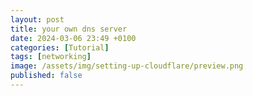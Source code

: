 ```yaml
---
layout: post
title: your own dns server
date: 2024-03-06 23:49 +0100
categories: [Tutorial]
tags: [networking]
image: /assets/img/setting-up-cloudflare/preview.png
published: false
---
```


